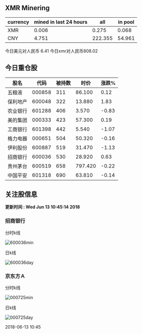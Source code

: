 ## XMR Minering

|currency|mined in last 24 hours|all|in pool|
|---|---|---|---|
|XMR|0.006|0.275|0.068|
|CNY|4.751|222.355|54.961|

今日美元对人民币 6.41	今日xmr对人民币808.02


## 今日重仓股 

|股名|代码|被持数|时价|涨跌%|
|---|---|---|---|---|
|五粮液|000858|311|86.100|0.12|
|保利地产|600048|322|13.880|1.83|
|农业银行|601288|406|3.570|-0.83|
|美的集团|000333|423|57.300|0.19|
|工商银行|601398|442|5.540|-1.07|
|格力电器|000651|504|50.320|-0.16|
|伊利股份|600887|519|31.470|-1.13|
|招商银行|600036|530|28.920|0.63|
|贵州茅台|600519|658|797.420|-0.22|
|中国平安|601318|690|63.810|-0.14|

## 关注股信息
**更新时间 : Wed Jun 13 10:45:14 2018**
### 招商银行 
分时k线

![600036min](http://image.sinajs.cn/newchart/min/n/sh600036.gif)

日k线

![600036day](http://image.sinajs.cn/newchart/daily/n/sh600036.gif)

### 京东方Ａ 
分时k线

![000725min](http://image.sinajs.cn/newchart/min/n/sz000725.gif)

日k线

![000725day](http://image.sinajs.cn/newchart/daily/n/sz000725.gif)

2018-06-13 10:45